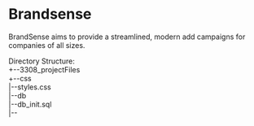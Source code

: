 # Brandsense

BrandSense aims to provide a streamlined, modern add campaigns for companies of all sizes.

Directory Structure:     
+--3308_projectFiles   
+--css  
    |--styles.css  
  |--db  
    |--db_init.sql  
  |--
  

  
